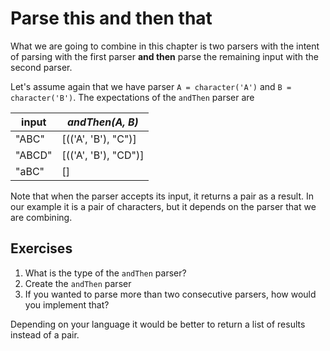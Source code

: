 # Parse this and then that
What we are going to combine in this chapter is two parsers with the intent of parsing with the first parser **and then** parse the remaining input with the second parser.

Let's assume again that we have parser `A = character('A')` and `B = character('B')`. The expectations of the `andThen` parser are

| input  | *andThen(A, B)*      |
|--------|----------------------|
| "ABC"  | [(('A', 'B'), "C")]  |
| "ABCD" | [(('A', 'B'), "CD")] |
| "aBC"  | []                   |

Note that when the parser accepts its input, it returns a pair as a result. In our example it is a pair of characters, but it depends on the parser that we are combining.

## Exercises
1. What is the type of the `andThen` parser?
2. Create the `andThen` parser
3. If you wanted to parse more than two consecutive parsers, how would you implement that?

Depending on your language it would be better to return a list of results instead of a pair. 